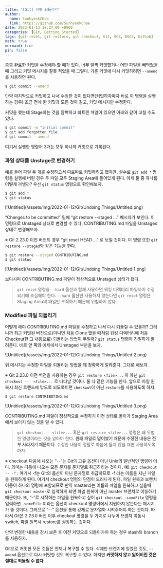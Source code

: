 ```yaml
---
title: '[Git] 커밋 되돌리기'
author:
  name: SunhyeokChoe
  link: https://github.com/SunhyeokChoe
date: 2022-01-12 18:27:00 +0900
categories: [Git, Getting Started]
tags: [git reset, git restore, git checkout, Git, VCS, DVCS, Github]
math: true
mermaid: true
pin: false
---
```


종종 완료한 커밋을 수정해야 할 때가 있다. 너무 일찍 커밋했거나 어떤 파일을 빼먹었을 때 그리고 커밋 메시지를 잘못 적었을 때 그렇다. 기존 커밋에 다시 커밋하려면 `--amend`를 사용하면 된다.

```bash
$ git commit --amend
```

만약 마지막으로 커밋하고 나서 수정한 것이 없다면(커밋하자마자 바로 이 명령을 실행하는 경우) 조금 전에 한 커밋과 모든 것이 같고, 커밋 메시지만 수정한다.

커밋을 했는데 Stage하는 것을 깜빡하고 빠트린 파일이 있으면 아래와 같이 고칠 수도 있다.

```bash
$ git commit -m "initial commit"
$ git add forgotten_file
$ git commit --amend
```

여기서 실행한 명령어 3개는 모두 하나의 커밋으로 기록된다.

### 파일 상태를 Unstage로 변경하기

예를 들어 파일 두 개를 수정하고서 따로따로 커밋하려고 했지만, 실수로 `git add *` 명령을 실행해 버린 경우 두 파일 모두 Staging Area에 들어있게 된다. 이제 둘 중 하나를 어떻게 꺼낼까? 우선 `git status` 명령으로 확인해보자.

```bash
$ git add *
$ git status
```

![Untitled](/assets/img/2022-01-12/Git/Undoing Things/Untitled.png)

“Changes to be committed” 밑에 “git restore --staged <file>...” 메시지가 보인다. 이 명령으로 Unstaged 상태로 변경할 수 있다. CONTRIBUTING.md 파일을 Unstaged 상태로 변경해보자.

※ Git 2.23.0 이전 버전의 경우 “git reset HEAD <file>...” 로 보일 것이다. 이 명령 또한 `git restore --staged`와 같은 기능을 한다.

```bash
$ git restore --staged CONTRIBUTING.md
$ git status
```

![Untitled](/assets/img/2022-01-12/Git/Undoing Things/Untitled 1.png)

보다시피 CONTRIBUTING.md 파일이 정상적으로 Unstaged 상태가 됐다.

> `git reset` 명령을 `--hard` 옵션과 함께 사용하면 워킹 디렉터리 파일까지 수정되기에 조심해야 한다. `--hard` 옵션만 사용하지 않는다면 `git reset` 명령은 Staging Area의 파일만 조작하기 때문에 위험하지 않다.
> 

### Modified 파일 되돌리기

어떻게 해야 CONTRIBUTING.md 파일을 수정하고 나서 다시 되돌릴 수 있을까? 그러니까 최근 커밋된 버전으로(아니면 처음 Clone 했을 때처럼 워킹 디렉터리에 처음 Checkout한 그 내용으로) 되돌리는 방법이 무얼까? `git status` 명령이 친절하게 알려준다. 바로 앞 쪽의 예제에서 Unstaged 부분을 보자.

![Untitled](/assets/img/2022-01-12/Git/Undoing Things/Untitled 2.png)

위 메시지는 수정한 파일을 되돌리는 방법을 꽤 정확하게 알려준다. 그대로 해보자.

※ Git 2.23.0 이전 버전을 사용하는 경우 `git restore <file>...` 이 아닌 `git checkout --  <file>...` 로 나타날 것이다. 둘 다 같은 기능을 한다. 앞으로 파일 원복시 최신 트렌드에 맞도록 되도록이면 `checkout`이 아닌 `restore`를 사용하도록 하자.

```bash
$ git restore CONTRIBUTING.md
```

![Untitled](/assets/img/2022-01-12/Git/Undoing Things/Untitled 3.png)

CONTRIBUTING.md 파일이 정상적으로 수정하기 이전 상태로 돌아가 Staging Area에서 보이지 않는 것을 알 수 있다.

> `git checkout -- <file>...` 혹은 `git restore <file>...` 명령은 꽤  위험한 명령이라는 것을 알아야 한다. **원래 파일로 덮어썼기 때문에 수정한 내용은 전부 사라지기 때문이다**. 수정한 내용이 정말로 마음에 들지 않을 때만 사용하도록 하자.

※ checkout 다음에 나오는 “--”는 Git의 고유 옵션이 아닌 Unix의 일반적인 명령어 이다. 의미는 다음에 나오는 모든 문자를 문자열로 취급하라는 것이다.
예) `git checkout -- -f` : 여기서 -f는 Git의 옵션이 아닌 문자열로 취급하므로 -f 라는 이름을 지닌 파일을 원복하게 된다.
여기서 checkout 명령의 단점이 드러나게 된다. 파일 원복과 브랜치 이동이 하나의 명령에 포함되므로 만약 master라는 이름의 파일을 원복하고 싶을때 `git checkout master`로 입력하게 되면 파일 원복이 아닌 master 브랜치로 이동하기 때문이다.
또, “-”로 시작하는 파일을 원복하고 싶어 `git checkout -someFile` 명령을 입력하면 `-someFile` 이라는 옵션이 checkout 명령어에서 지원하지 않는다는 메시지가 뜰 것이다.
그러므로 “--” 옵션을 통해 강제로 문자열화 시켜주어야 하는 것이다.
따라서 Git은 2.23.0 버전 이후 checkout 명령을 두 가지로 나누어 브랜치 이동시 switch, 파일 원복시 restore를 권장하는 것이다.
> 

만약 변경한 내용을 잠시 보존 후 이전 커밋으로 되돌아가야 하는 경우 stash와 branch를 사용하자.

Git으로 커밋한 모든 것들은 언제나 복구할 수 있다. 삭제한 브랜치에 있었던 것도, `--amend` 옵션으로 다시 커밋한 것도 복구할 수 있다. 하지만 **커밋하지 않고 잃어버린 것은 절대로 되돌릴 수 없다**.
